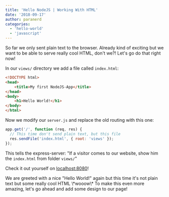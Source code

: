 ```yaml
---
title: 'Hello NodeJS | Working With HTML'
date: '2018-09-17'
author: paranerd
categories:
  - 'hello-world'
  - 'javascript'
---
```


So far we only sent plain text to the browser. Already kind of exciting but we want to be able to serve really cool HTML, don't we?! Let's go do that right now!

In our `views/` directory we add a file called `index.html`:

```html { linenos=table }
<!DOCTYPE html>
<head>
    <title>My first NodeJS-App</title>
</head>
<body>
    <h1>Hello World!</h1>
</body>
</html>
```

Now we modify our `server.js` and replace the old routing with this one:

```js { linenos=table }
app.get('/', function (req, res) {
  // This time don't send plain text, but this file
  res.sendFile('index.html', { root: 'views' });
});
```

This tells the express-server: "If a visitor comes to our website, show him the `index.html` from folder `views/`"

Check it out yourself on [localhost:8080](localhost:8080)!

We are greeted with a nice "Hello World!" again but this time it's not plain text but some really cool HTML \\\*wooow\\\* To make this even more amazing, let's go ahead and add some design to our page!
